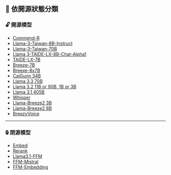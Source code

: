 ## 📜 依開源狀態分類

<!-- ### 開源模型 -->
<h3 id="opensource">🔓 開源模型</h3>

- [Commend-R](../../tools/model.md#commend-r)
- [Llama-3-Taiwan-8B-Instruct](../../tools/model.md#llama-3-taiwan-8b-instruct)
- [Llama-3-Taiwan-70B](../../tools/model.md#llama-3-taiwan-70b)
- [Llama 3-TAIDE-LX-8B-Chat-Alpha1](../../tools/model.md#llama-3-taide-lx-8b-chat-alpha1)
- [TAIDE-LX-7B](../../tools/model.md#taide-lx-7b)
- [Breeze-7B](../../tools/model.md#breeze-7b)
- [Breexe-8x7B](../../tools/model.md#breexe-8x7b)
- [CaiGunn 34B](../../tools/model.md#caigunn-34b)
- [Llama 3.3 70B](../../tools/model.md#llama-3-3-70b)
- [Llama 3.2 11B or 90B, 1B or 3B](../../tools/model.md#llama-3-2)
- [Llama 3.1 405B](../../tools/model.md#llama-3-1-405b)
- [Whisper](../../tools/model.md#whisper)
- [Llama-Breeze2 3B](../../tools/model.md#llama-breeze2-3b)
- [Llama-Breeze2 8B](../../tools/model.md#llama-breeze2-8b)
- [BreezyVoice](../../tools/model.md#breezy-voice)

---

<!-- ### 閉源模型 -->
<h3 id="closedsource">🔒 閉源模型</h3> 

- [Embed](../../tools/model.md#embed)
- [Rerank](../../tools/model.md#rerank)
- [Llama3.1-FFM](../../tools/model.md#llama31-ffm)
- [FFM-Mistral](../../tools/model.md#ffm-mistral)
- [FFM-Embedding](../../tools/model.md#ffm-embedding)